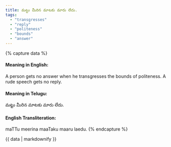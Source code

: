 ```yaml
---
title: మట్టు మీరిన మాటకు మారు లేదు.
tags:
  - "transgresses"
  - "reply"
  - "politeness"
  - "bounds"
  - "answer"
---
```


{% capture data %}
#### Meaning in English:
A person gets no answer when he transgresses the bounds of politeness.
A rude speech gets no reply.

#### Meaning in Telugu:
మట్టు మీరిన మాటకు మారు లేదు.

#### English Transliteration:
maTTu meerina maaTaku maaru laedu.
{% endcapture %}

{{ data | markdownify }}

